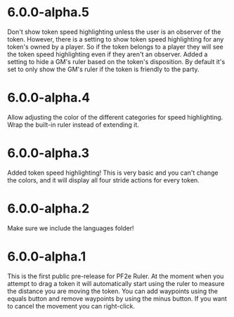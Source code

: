 # 6.0.0-alpha.5

Don't show token speed highlighting unless the user is an observer of the token.
However, there is a setting to show token speed highlighting for any token's owned by a player. So if the token belongs to a player they will see the token speed highlighting even if they aren't an observer.
Added a setting to hide a GM's ruler based on the token's disposition. By default it's set to only show the GM's ruler if the token is friendly to the party.

# 6.0.0-alpha.4

Allow adjusting the color of the different categories for speed highlighting.
Wrap the built-in ruler instead of extending it.

# 6.0.0-alpha.3

Added token speed highlighting! This is very basic and you can't change the colors, and it will display all four stride actions for every token.

# 6.0.0-alpha.2

Make sure we include the languages folder!

# 6.0.0-alpha.1

This is the first public pre-release for PF2e Ruler. At the moment when you attempt to drag a  token it will automatically start using the ruler to measure the distance you are moving the token. You can add waypoints using the equals button and remove waypoints by using the minus button. If you want to cancel the movement you can right-click.